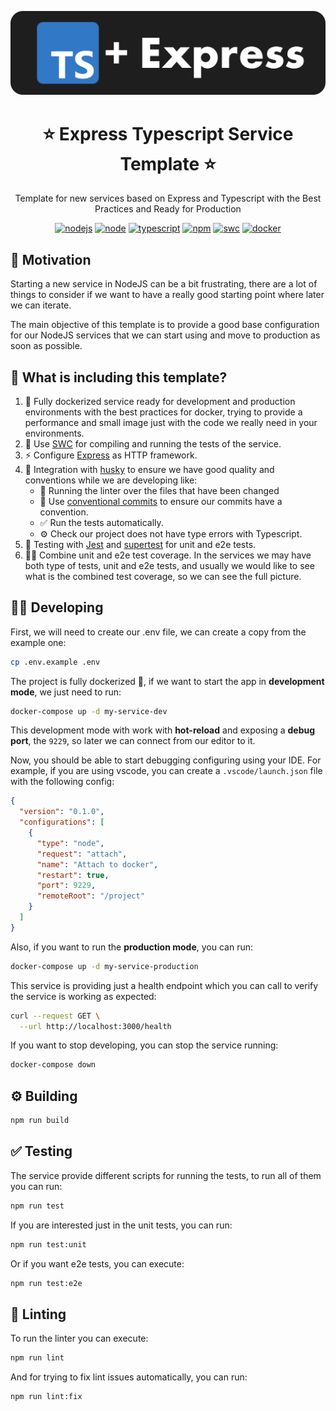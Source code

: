 <p align="center">
  <a href="https://expressjs.com/" target="blank"><img src="images/express-and-ts.png" alt="Express Logo" width="512" /></a>
</p>

<h1 align="center">⭐ Express Typescript Service Template ⭐</h1>

<p align="center">
  Template for new services based on Express and Typescript with the Best Practices and Ready for Production
</p>

<p align="center">
  <a href="https://github.com/AlbertHernandez/express-typescript-service-template/actions/workflows/nodejs.yml?branch=main"><img src="https://github.com/AlbertHernandez/express-typescript-service-template/actions/workflows/nodejs.yml/badge.svg?branch=main" alt="nodejs"/></a>
  <a href="https://nodejs.org/docs/latest-v20.x/api/index.html"><img src="https://img.shields.io/badge/node-20.x-green.svg" alt="node"/></a>
  <a href="https://www.typescriptlang.org/"><img src="https://img.shields.io/badge/typescript-5.x-blue.svg" alt="typescript"/></a>
  <a href="https://www.npmjs.com/"><img src="https://img.shields.io/badge/npm-10.x-red.svg" alt="npm"/></a>
  <a href="https://swc.rs/"><img src="https://img.shields.io/badge/Compiler-SWC_-orange.svg" alt="swc"/></a>
  <a href="https://www.docker.com/"><img src="https://img.shields.io/badge/Dockerized 🐳_-blue.svg" alt="docker"/></a>
</p>

## 👀 Motivation

Starting a new service in NodeJS can be a bit frustrating, there are a lot of things to consider if we want to have a really good starting point where later we can iterate.

The main objective of this template is to provide a good base configuration for our NodeJS services that we can start using and move to production as soon as possible.

## 🌟 What is including this template?

1. 🐳 Fully dockerized service ready for development and production environments with the best practices for docker, trying to provide a performance and small image just with the code we really need in your environments.
2. 👷 Use [SWC](https://swc.rs/) for compiling and running the tests of the service.
3. ⚡️ Configure [Express](https://expressjs.com/) as HTTP framework.
4. 🐶 Integration with [husky](https://typicode.github.io/husky/) to ensure we have good quality and conventions while we are developing like:
   - 💅 Running the linter over the files that have been changed
   - 💬 Use [conventional commits](https://www.conventionalcommits.org/en/v1.0.0/) to ensure our commits have a convention.
   - ✅ Run the tests automatically.
   - ⚙️ Check our project does not have type errors with Typescript.
5. 🧪 Testing with [Jest](https://jestjs.io/es-ES/) and [supertest](https://github.com/ladjs/supertest) for unit and e2e tests.
6. 🤜🤛 Combine unit and e2e test coverage. In the services we may have both type of tests, unit and e2e tests, and usually we would like to see what is the combined test coverage, so we can see the full picture.

## 🧑‍💻 Developing

First, we will need to create our .env file, we can create a copy from the example one:

```bash
cp .env.example .env
```

The project is fully dockerized 🐳, if we want to start the app in **development mode**, we just need to run:

```bash
docker-compose up -d my-service-dev
```

This development mode with work with **hot-reload** and exposing a **debug port**, the `9229`, so later we can connect from our editor to it.

Now, you should be able to start debugging configuring using your IDE. For example, if you are using vscode, you can create a `.vscode/launch.json` file with the following config:

```json
{
  "version": "0.1.0",
  "configurations": [
    {
      "type": "node",
      "request": "attach",
      "name": "Attach to docker",
      "restart": true,
      "port": 9229,
      "remoteRoot": "/project"
    }
  ]
}
```

Also, if you want to run the **production mode**, you can run:

```bash
docker-compose up -d my-service-production
```

This service is providing just a health endpoint which you can call to verify the service is working as expected:

```bash
curl --request GET \
  --url http://localhost:3000/health
```

If you want to stop developing, you can stop the service running:

```bash
docker-compose down
```

## ⚙️ Building

```bash
npm run build
```

## ✅ Testing

The service provide different scripts for running the tests, to run all of them you can run:

```bash
npm run test
```

If you are interested just in the unit tests, you can run:

```bash
npm run test:unit
```

Or if you want e2e tests, you can execute:

```bash
npm run test:e2e
```

## 💅 Linting

To run the linter you can execute:

```bash
npm run lint
```

And for trying to fix lint issues automatically, you can run:

```bash
npm run lint:fix
```
